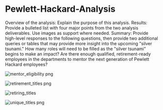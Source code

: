 # Pewlett-Hackard-Analysis

Overview of the analysis: Explain the purpose of this analysis.
Results: Provide a bulleted list with four major points from the two analysis deliverables. Use images as support where needed.
Summary: Provide high-level responses to the following questions, then provide two additional queries or tables that may provide more insight into the upcoming "silver tsunami."
How many roles will need to be filled as the "silver tsunami" begins to make an impact?
Are there enough qualified, retirement-ready employees in the departments to mentor the next generation of Pewlett Hackard employees?


![mentor_eligibility png](https://user-images.githubusercontent.com/87731897/137596286-06ddb400-0146-4c10-a139-e92a59314ce3.png)

![retirement_titles png](https://user-images.githubusercontent.com/87731897/137596312-361c05c8-15e6-4215-bd13-2d2bc086d093.png)

![retiring_titles](https://user-images.githubusercontent.com/87731897/137596316-5947f438-7ead-48d1-86c9-36a3c6df6e62.png)

![unique_titles png](https://user-images.githubusercontent.com/87731897/137596320-118f63af-a74d-4643-9eb3-e98dc06b7d0c.png)